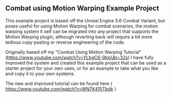## **Combat using Motion Warping Example Project**



This example project is based off the Unreal Engine 5.6 Combat Variant, but poses useful for using Motion Warping for combat scenarios, the motion warping system it self can be migrated into any project that supports the Motion Warping plugin, although reverting back will require a bit more tedious copy pasting or reverse engineering of the code. 



Originally based off my "Combat Using Motion Warping Tutorial" (https://www.youtube.com/watch?v=YLbgC6-9klo\&t=32s) I have fully improved the system and created this example project that can be used as a starter project for your own uses, or for an example to take what you like and copy it to your own systems.



The new and improved tutorial can be found here ( https://www.youtube.com/watch?v=WN7K415Tbdk )

